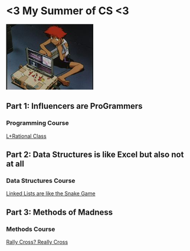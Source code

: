 # <3 My Summer of CS <3

![Ed Computer](edcomputer.jpg "Ed invented the computer keytar")

## Part 1: Influencers are ProGrammers
### Programming Course
[L+Rational Class](https://github.com/hunter-teacher-cert/cohort-3-summer-work-tgrantknight-1/blob/0611d89b4d7c0882613d670a2396a9ccca94b87b/programming/6/rat/Rational.java)

## Part 2: Data Structures is like Excel but also not at all
### Data Structures Course
[Linked Lists are like the Snake Game](https://github.com/hunter-teacher-cert/cohort-3-summer-work-tgrantknight-1/blob/0611d89b4d7c0882613d670a2396a9ccca94b87b/ds/linkedlists/LinkedList.java)

## Part 3: Methods of Madness
### Methods Course
[Rally Cross? Really Cross](https://github.com/hunter-teacher-cert/cohort-3-summer-work-tgrantknight-1/blob/0611d89b4d7c0882613d670a2396a9ccca94b87b/methods/RallyCross.java)


